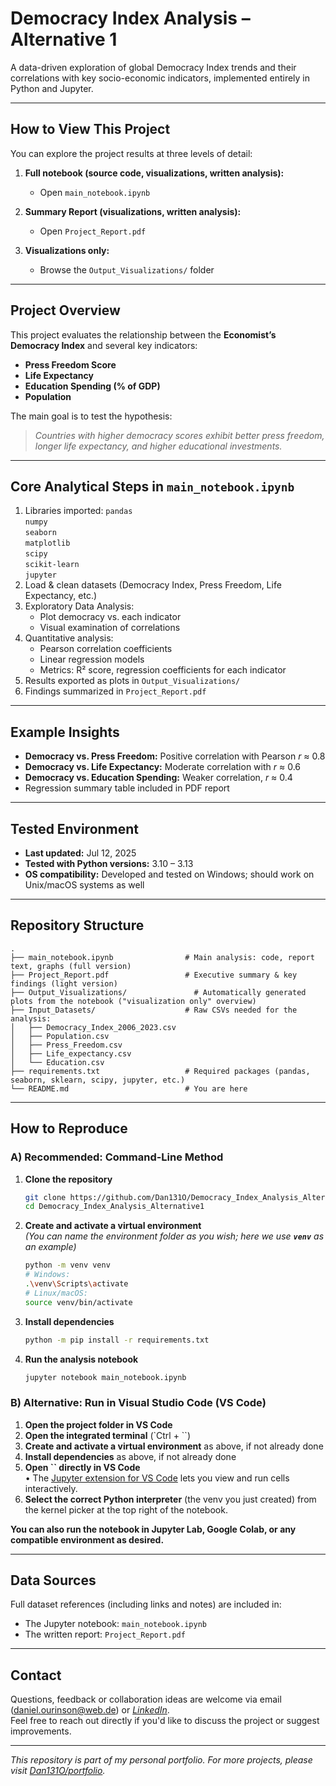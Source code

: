 # Democracy Index Analysis – Alternative 1

A data-driven exploration of global Democracy Index trends and their correlations with key socio-economic indicators, implemented entirely in Python and Jupyter.

---

## How to View This Project

You can explore the project results at three levels of detail:

1. **Full notebook (source code, visualizations, written analysis):**

   - Open `main_notebook.ipynb`



2. **Summary Report (visualizations, written analysis):**

   - Open `Project_Report.pdf`



3. **Visualizations only:**

   - Browse the `Output_Visualizations/` folder



---

## Project Overview

This project evaluates the relationship between the **Economist’s Democracy Index** and several key indicators:

- **Press Freedom Score**
- **Life Expectancy**
- **Education Spending (% of GDP)**
- **Population**

The main goal is to test the hypothesis:

> *Countries with higher democracy scores exhibit better press freedom, longer life expectancy, and higher educational investments.*

---

## Core Analytical Steps in `main_notebook.ipynb`

1. Libraries imported: 
`pandas`  
`numpy`  
`seaborn`  
`matplotlib`  
`scipy`  
`scikit-learn`  
`jupyter`  
2. Load & clean datasets (Democracy Index, Press Freedom, Life Expectancy, etc.)
3. Exploratory Data Analysis:
   - Plot democracy vs. each indicator
   - Visual examination of correlations
4. Quantitative analysis:
   - Pearson correlation coefficients
   - Linear regression models
   - Metrics: R² score, regression coefficients for each indicator
5. Results exported as plots in `Output_Visualizations/`
6. Findings summarized in `Project_Report.pdf`

---

## Example Insights

- **Democracy vs. Press Freedom:** Positive correlation with Pearson *r* ≈ 0.8
- **Democracy vs. Life Expectancy:** Moderate correlation with *r* ≈ 0.6
- **Democracy vs. Education Spending:** Weaker correlation, *r* ≈ 0.4
- Regression summary table included in PDF report

---

## Tested Environment

- **Last updated:** Jul 12, 2025
- **Tested with Python versions:** 3.10 – 3.13
- **OS compatibility:** Developed and tested on Windows; should work on Unix/macOS systems as well

---

## Repository Structure

```
.
├── main_notebook.ipynb                # Main analysis: code, report text, graphs (full version)
├── Project_Report.pdf                 # Executive summary & key findings (light version)
├── Output_Visualizations/               # Automatically generated plots from the notebook ("visualization only" overview)
├── Input_Datasets/                    # Raw CSVs needed for the analysis:
│   ├── Democracy_Index_2006_2023.csv
│   ├── Population.csv
│   ├── Press_Freedom.csv
│   ├── Life_expectancy.csv
│   └── Education.csv
├── requirements.txt                   # Required packages (pandas, seaborn, sklearn, scipy, jupyter, etc.)
└── README.md                          # You are here
```

---

## How to Reproduce

### **A) Recommended: Command-Line Method**

1. **Clone the repository**

   ```bash
   git clone https://github.com/Dan131O/Democracy_Index_Analysis_Alternative1.git
   cd Democracy_Index_Analysis_Alternative1
   ```

2. **Create and activate a virtual environment**\
   *(You can name the environment folder as you wish; here we use **`venv`** as an example)*

   ```bash
   python -m venv venv
   # Windows:
   .\venv\Scripts\activate
   # Linux/macOS:
   source venv/bin/activate
   ```

3. **Install dependencies**

   ```bash
   python -m pip install -r requirements.txt
   ```

4. **Run the analysis notebook**

   ```bash
   jupyter notebook main_notebook.ipynb
   ```


### **B) Alternative: Run in Visual Studio Code (VS Code)**

1. **Open the project folder in VS Code**
2. **Open the integrated terminal** (\`Ctrl + \`\`)
3. **Create and activate a virtual environment** as above, if not already done
4. **Install dependencies** as above, if not already done
5. **Open **``** directly in VS Code**\
   • The [Jupyter extension for VS Code](https://marketplace.visualstudio.com/items?itemName=ms-toolsai.jupyter) lets you view and run cells interactively.
6. **Select the correct Python interpreter** (the venv you just created) from the kernel picker at the top right of the notebook.


**You can also run the notebook in Jupyter Lab, Google Colab, or any compatible environment as desired.**

---

## Data Sources

Full dataset references (including links and notes) are included in:

- The Jupyter notebook: `main_notebook.ipynb`
- The written report: `Project_Report.pdf`

---

## Contact

Questions, feedback or collaboration ideas are welcome via email (daniel.ourinson@web.de) or [*LinkedIn*](https://www.linkedin.com/in/daniel-ourinson-phd-200755143/).\
Feel free to reach out directly if you'd like to discuss the project or suggest improvements.

---

*This repository is part of my personal portfolio. For more projects, please visit* [*Dan131O/portfolio*](https://github.com/Dan131O/portfolio)*.*

